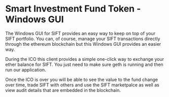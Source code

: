 # Smart Investment Fund Token - Windows GUI
The Windows GUI for SIFT provides an easy way to keep on top of your SIFT portfolio.  You can, of course, manage your SIFT transactions directly through the ethereum blockchain but this Windows GUI provides an easier way.

During the ICO this client provides a simple one-click way to exchange your ether balance for SIFT.  You just need to make sure geth is running and then run our application.

Once the ICO is over you will be able to see the value to the fund change over time, trade SIFT with others and use the SIFT marketpalce as well as view audit details that are embedded in the blockchain.
